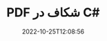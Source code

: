 ---
############################# Static ############################
layout: "auto-gen-merger"
date: 2022-10-25T12:08:56
draft: false
otherformats: ppsx ppt pptx rtf tex vdx vsdm vsdx vssm vssx vstm vstx vsx vtx xlam xls

############################# Head ############################
head_title: "تقسیم PDF به چندین فایل در C#"
head_description: "با استفاده از API ادغام اسناد، یک فایل PDF را بر اساس شماره صفحه، فواصل صفحه، صفحات زوج یا فرد به چندین فایل تقسیم کنید."

############################# Header ############################
title: "PDF شکاف در C#"
description: "PDF را با چند خط کد .NET تقسیم کنید."
bg_image: "https://cms.admin.containerize.com/templates/aspose/App_Themes/V3/images/bg/header1.png"
bg_overlay: false
button:
    enable: true
    icon: "fas fa-arrow-down"
    label: "دانلود آزمایشی رایگان"
    link: "https://downloads.groupdocs.com/merger/net"

############################# SubMenu ############################
submenu:
    enable: true

    left:
        img_alt: "GroupDocs.Merger for .NET"
        image: "https://cms.admin.containerize.com/templates/groupdocs/images/product-logos/90x90-noborder/groupdocs-merger-net.png"
        product: "GroupDocs.Merger"
        platform: ".NET"

    middle:
        button:

            # button loop
            - link: "https://apireference.groupdocs.com/merger/net"
              text: "مرجع API"

            # button loop
            - link: "https://github.com/groupdocs-merger"
              text: "نمونه های کد"

            # button loop
            - link: "https://products.groupdocs.app/merger/family"
              text: "دموهای زنده"

            # button loop
            - link: "https://purchase.groupdocs.com/pricing/merger/net"
              text: "قیمت گذاری"

    right:
        link_download: "https://downloads.groupdocs.com/merger"
        link_learn: "https://docs.groupdocs.com/merger/net"
        link_buy: "https://purchase.groupdocs.com"

############################# About ############################
about:
    enable: true
    title: "درباره GroupDocs.Merger for .NET API"
    content: |
        کتابخانه [GroupDocs.Merger for .NET](/fa/merger/net/) یک راه حل ساده برای ادغام و تقسیم ایمن بین طیف گسترده ای از قالب های سند از جمله PDF، Microsoft Office (Word، Excel، PowerPoint، OneNote)، OpenDocument، HTML، تصاویر و بسیاری دیگر در برنامه های .NET. با افزودن تنها چند خط کد، چندین عملیات سند مانند جابجایی، حذف، چرخش، تعویض، استخراج یا تغییر جهت صفحات درون اسناد را انجام دهید. API ادغام اسناد همچنین از پیش نمایش صفحات سند به عنوان تصویر برای تجزیه و تحلیل ساختار سند، قالب بندی و محتوای صفحه پشتیبانی می کند.
        
        GroupDocs.Merger API یک انتخاب مناسب برای راه حل های شرکتی است که به ویژگی های تقسیم فایل نیاز دارد. این APIها در تمام سیستم عامل ها و پلتفرم های اصلی از جمله .NET Framework, .NET Standard, .NET Core, Mono به خوبی پشتیبانی می شوند.

############################# Steps ############################
steps:
    enable: true
    title_left: "تقسیم PDF صفحات فایل در .NET"
    content_left: |
        [GroupDocs.Merger for .NET](/fa/merger/net/) برای توسعه‌دهندگان C# آسان می‌کند که یک فایل PDF را به چندین فایل حاصل با پیاده‌سازی یک چند قدم آسان
        
        * **SplitOptions** را با فرمت مسیر فایل های خروجی راه اندازی کنید.
        * نمونه جدیدی از **Merger** ایجاد کنید و مسیر سند منبع را به عنوان پارامتر سازنده عبور دهید.
        * برای ذخیره اسناد حاصل، **Split** را فراخوانی کنید و شی **SplitOptions** را پاس کنید.

    title_right: "سیستم مورد نیاز"
    content_right: |
        APIهای GroupDocs.Merger for .NET در همه سیستم عامل ها و سیستم عامل های اصلی پشتیبانی می شوند. لطفا قبل از اجرای کد زیر، از نصب پیش نیازهای زیر بر روی سیستم خود اطمینان حاصل کنید.

        * سیستم عامل: مایکروسافت ویندوز، لینوکس، MacOS
        * محیط های توسعه: Visual Studio, Xamarin, MonoDevelop
        * چارچوب ها: .NET Framework, .NET Standard, .NET Core, Mono
        * آخرین نسخه GroupDocs.Merger for .NET را از [NuGet](https://www.nuget.org/packages/groupdocs.merger) دانلود کنید
         
    code: |
     {{% merger/additional-styles %}}
     {{< merger/code-merger title="نحوه تقسیم فایل های PDF با استفاده از کد مثال C#">}}

        ```csharp    
        // فایل PDF را با استفاده از GroupDocs.Merger API تقسیم کنید
        string filePath = "input.pdf";
        string filePathOut = "output.pdf";

        // کلاس SplitOptions را با فرمت مسیر فایل های خروجی راه اندازی کنید
        SplitOptions splitOptions = new SplitOptions(filePathOut, new int[] { 3, 6, 8 });

        // ادغام فوری با سند ورودی PDF
        using (Merger merger = new Merger(filePath))
          {
            // روش Split را فراخوانی کنید و شی SplitOptions را برای ذخیره اسناد حاصل ارسال کنید
            merger.Split(splitOptions);
          }
        ```
     {{< /merger/code-merger >}}

############################# Demos ############################
demos:
    enable: true
    title: "نسخه‌های نمایشی زنده - تقسیم فایل آنلاین PDF"
    content: |
       فایل PDF را همین حالا با بازدید از وب سایت [GroupDocs.Merger Live Demos](https://products.groupdocs.app/splitter/pdf) تقسیم کنید.
       نسخه ی نمایشی زنده دارای مزایای زیر است.
        
############################# About Formats ############################
about_formats:
    enable: true

############################# More Formats ############################
more_formats:
    enable: true
    title: "تقسیم فایل از فرمت های دیگر"
    content: |
        اسناد .NET ادغام و تقسیم API برای قالب‌های فایل و تصاویر. برخی از فرمت های فایل محبوب را همانطور که در زیر ذکر شده است تقسیم کنید.

############################# Back to top ###############################
back_to_top:
    enable: true
---